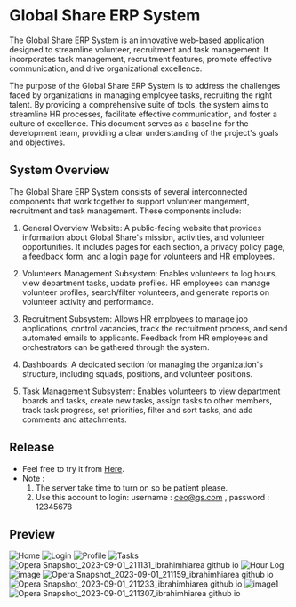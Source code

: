 # Global Share ERP System

The Global Share ERP System is an innovative web-based application designed to streamline volunteer, recruitment and task management. It incorporates task management, recruitment features, promote effective communication, and drive organizational excellence.

The purpose of the Global Share ERP System is to address the challenges faced by organizations in managing employee tasks, recruiting the right talent. By providing a comprehensive suite of tools, the system aims to streamline HR processes, facilitate effective communication, and foster a culture of excellence. This document serves as a baseline for the development team, providing a clear understanding of the project's goals and objectives.

## System Overview
The Global Share ERP System consists of several interconnected components that work together to support volunteer mangement, recruitment and task management. These components include:

1. General Overview Website: A public-facing website that provides information about Global Share's mission, activities, and volunteer opportunities. It includes pages for each section, a privacy policy page, a feedback form, and a login page for volunteers and HR employees.

2. Volunteers Management Subsystem: Enables volunteers to log hours, view department tasks, update profiles. HR employees can manage volunteer profiles, search/filter volunteers, and generate reports on volunteer activity and performance.

3. Recruitment Subsystem: Allows HR employees to manage job applications, control vacancies, track the recruitment process, and send automated emails to applicants. Feedback from HR employees and orchestrators can be gathered through the system.

4. Dashboards: A dedicated section for managing the organization's structure, including squads, positions, and volunteer positions.

5. Task Management Subsystem: Enables volunteers to view department boards and tasks, create new tasks, assign tasks to other members, track task progress, set priorities, filter and sort tasks, and add comments and attachments.


## Release
- Feel free to try it from [Here](https://ibrahimhiarea.github.io/Global-Share/).
- Note : 
    1. The server take time to turn on so be patient please.
    2. Use this account to login: username : ceo@gs.com , password : 12345678 

## Preview
![Home](https://github.com/IbrahimHiarea/Global-Share/assets/92629738/0acbe6cb-7097-4a00-b96e-65fc1479c7fe)
![Login](https://github.com/IbrahimHiarea/Global-Share/assets/92629738/e7508fa0-c27d-4556-ac07-1ee80cace384)
![Profile](https://github.com/IbrahimHiarea/Global-Share/assets/92629738/c817d752-1228-45f7-aead-1c730c999079)
![Tasks](https://github.com/IbrahimHiarea/Global-Share/assets/92629738/d5dd70b6-7bff-4243-b635-18c6af7f0e99)
![Opera Snapshot_2023-09-01_211131_ibrahimhiarea github io](https://github.com/Twfek-Ajeneh/Global-Share-ERP/assets/92256265/d3bf2fbd-54fd-480b-bd7f-401463ee9ce1)
![Hour Log](https://github.com/IbrahimHiarea/Global-Share/assets/92629738/2ecde88e-28c2-4b61-967a-9bad9144ec31)
![image](https://github.com/Twfek-Ajeneh/Global-Share-ERP/assets/92256265/0f95208e-2f0c-4605-b851-584c277875eb)
![Opera Snapshot_2023-09-01_211159_ibrahimhiarea github io](https://github.com/Twfek-Ajeneh/Global-Share-ERP/assets/92256265/3ff05785-3ace-461c-9ad2-3a201486e82f)
![Opera Snapshot_2023-09-01_211233_ibrahimhiarea github io](https://github.com/Twfek-Ajeneh/Global-Share-ERP/assets/92256265/97f1ed9d-8fec-4609-8b9d-940b15893af8)
![image1](https://github.com/Twfek-Ajeneh/Global-Share-ERP/assets/92256265/78f394d5-d7aa-44f1-8351-f9861f91559f)
![Opera Snapshot_2023-09-01_211307_ibrahimhiarea github io](https://github.com/Twfek-Ajeneh/Global-Share-ERP/assets/92256265/e408601e-d2c5-486f-861d-92f7cce0ce58)
